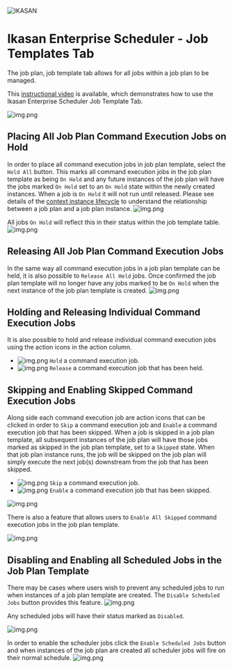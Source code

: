 ![IKASAN](../../../../developer/docs/quickstart-images/Ikasan-title-transparent.png)

# Ikasan Enterprise Scheduler - Job Templates Tab
The job plan, job template tab allows for all jobs within a job plan to be managed.

This [instructional video](https://youtu.be/MLcXoxZ1AJE) is available, which demonstrates how to use the Ikasan Enterprise Scheduler Job Template Tab.

![img.png](../../../images/job-plan-template-tab.png)

## Placing All Job Plan Command Execution Jobs on Hold
In order to place all command execution jobs in job plan template, select the `Hold All` button. This marks all command execution jobs
in the job plan template as being `On Hold` and any future instances of the job plan will have the jobs marked `On Hold` set to an `On Hold`
state within the newly created instances. When a job is `On Hold` it will not run until released. Please see details of the 
[context instance lifecycle](../../job-orchestration/core/context-lifecycle.md) to understand the relationship between a job plan
and a job plan instance.
![img.png](../../../images/hold-all-jobs-in-job-plan-template.png)

All jobs `On Hold` will reflect this in their status within the job template table.
![img.png](../../../images/job-templates-held.png)

## Releasing All Job Plan Command Execution Jobs
In the same way all command execution jobs in a job plan template can be held, it is also possible to `Release All Held` jobs. Once confirmed
the job plan template will no longer have any jobs marked to be `On Hold` when the next instance of the job plan template is created.
![img.png](../../../images/release-all-jobs-in-job-plan-template.png)

## Holding and Releasing Individual Command Execution Jobs
It is also possible to hold and release individual command execution jobs using the action icons in the action column.
- ![img.png](../../../images/hold-icon.png) `Hold` a command execution job.
- ![img.png](../../../images/release-icon.png) `Release` a command execution job that has been held.

## Skipping and Enabling Skipped Command Execution Jobs
Along side each command execution job are action icons that can be clicked in order to `Skip` a command execution job and `Enable`
a command execution job that has been skipped. When a job is skipped in a job plan template, all subsequent instances of the job plan
will have those jobs marked as skipped in the job plan template, set to a `Skipped` state. When that job plan instance runs, the job will
be skipped on the job plan will simply execute the next job(s) downstream from the job that has been skipped.
- ![img.png](../../../images/skip-job-icon.png) `Skip` a command execution job.
- ![img.png](../../../images/enabled-skipped-job-icon.png) `Enable` a command execution job that has been skipped.

![img.png](../../../images/job-templates-skipped.png)

There is also a feature that allows users to `Enable All Skipped` command execution jobs in the job plan template.

![img.png](../../../images/enable-all-skipped-in-job-plan-template.png)

## Disabling and Enabling all Scheduled Jobs in the Job Plan Template
There may be cases where users wish to prevent any scheduled jobs to run when instances of a job plan template are created. 
The `Disable Scheduled Jobs` button provides this feature.
![img.png](../../../images/disable-all-scheduled-in-job-plan-template.png)

Any scheduled jobs will have their status marked as `Disabled`.

![img.png](../../../images/job-templates-skipped-scheduled-jobs-disabled.png)

In order to enable the scheduler jobs click the `Enable Scheduled Jobs` button and when instances of the job plan are created
all scheduler jobs will fire on their normal schedule.
![img.png](../../../images/enable-all-disabled-scheduled--in-job-plan-template.png)